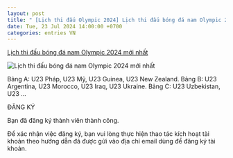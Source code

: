 ```yaml
---
layout: post
title: " [Lịch thi đấu Olympic 2024] Lịch thi đấu bóng đá nam Olympic 2024 mới nhất"
date: Tue, 23 Jul 2024 14:00:00 +0700
categories: entries VN
---
```

[Lịch thi đấu bóng đá nam Olympic 2024 mới nhất](https://laodong.vn/lich-thi-dau/lich-thi-dau-bong-da-nam-olympic-2024-moi-nhat-1370264.ldo)

![Lịch thi đấu bóng đá nam Olympic 2024 mới nhất](https://media-cdn-v2.laodong.vn/storage/newsportal/2024/7/23/1370264/Football-Olympic-202.jpg?w=800&h=420&crop=auto&scale=both)

Bảng A: U23 Pháp, U23 Mỹ, U23 Guinea, U23 New Zealand. Bảng B: U23 Argentina, U23 Morocco, U23 Iraq, U23 Ukraine. Bảng C: U23 Uzbekistan, U23 ...

ĐĂNG KÝ

Bạn đã đăng ký thành viên thành công.

Để xác nhận việc đăng ký, bạn vui lòng thực hiện thao tác kích hoạt tài khoản theo hướng dẫn đã được gửi vào địa chỉ email dùng để đăng ký tài khoản.

